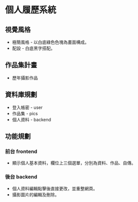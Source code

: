 # 個人履歷系統
##  視覺風格
* 極簡風格 - 以白底綠色色塊為畫面構成。
* 配設 - 白底黑字搭配。
  
##  作品集計畫
* 歷年攝影作品

##  資料庫規劃
* 登入帳密 - user
* 作品集 - pics
* 個人資料 - backend

  
##  功能規劃
### 前台 frontend
* 顯示個人基本資料，欄位上三個選單，分別為資料、作品、自傳。
  
### 後台 backend
* 個人資料編輯點擊後直接更改，並重整網頁。
* 攝影圖片的編輯及刪除。